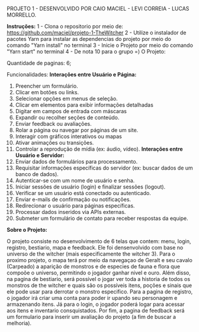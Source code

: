PROJETO 1 - DESENVOLVIDO POR CAIO MACIEL - LEVI CORREIA - LUCAS MORRELLO.

**Instruções:**
1 - Clona o repositorio por meio de: https://github.com/maciel/projeto-1-TheWitcher
2 - Utilize o instalador de pacotes Yarn para instalar as dependencias do projeto por meio do comando "Yarn install" no terminal
3 - Inicie o Projeto por meio do comando "Yarn start" no terminal
4 - De nota 10 para o grupo =)
O Projeto:

Quantidade de paginas: 6;

Funcionalidades:
**Interações entre Usuário e Página:**
1. Preencher um formulário.
2. Clicar em botões ou links.
3. Selecionar opções em menus de seleção.
7. Clicar em elementos para exibir informações detalhadas
8. Digitar em campos de entrada com máscaras
9. Expandir ou recolher seções de conteúdo.
11. Enviar feedback ou avaliações.
13. Rolar a página ou navegar por páginas de um site.
21. Interagir com gráficos interativos ou mapas
23. Ativar animações ou transições.
26. Controlar a reprodução de mídia (ex: áudio, vídeo).
**Interações entre Usuário e Servidor:**
1. Enviar dados de formulários para processamento.
2. Requisitar informações específicas do servidor (ex: buscar dados de um banco de dados).
4. Autenticar-se com um nome de usuário e senha.
6. Iniciar sessões de usuário (login) e finalizar sessões (logout).
14. Verificar se um usuário está conectado ou autenticado.
16. Enviar e-mails de confirmação ou notificações.
18. Redirecionar o usuário para páginas específicas.
21. Processar dados inseridos via APIs externas.
34. Submeter um formulário de contato para receber respostas da equipe.


**Sobre o Projeto:**

O projeto consiste no desenvolvimento de 6 telas que contem: menu, login, registro, bestiario, mapa e feedback.
Ele foi densenvolvido com base no universo de the witcher (mais especificamente the witcher 3). Para o proximo projeto, o mapa 
terá por meio da navegaçao de Geralt e seu cavalo (Carpeado) a aparição de monstros e de especies de fauna e flora que compoõe o universo, permitindo o jogador ganhar nivel e ouro.
Além disso, na pagina de bestiario, será possível o jogar ver toda a historia de todos os monstros de the witcher e quais são os possíveis itens, poções e sinais que ele pode usar para derrotar o monstro especifico.
Para a pagina de registro, o jogador irá criar uma conta para poder ir upando seu personagem e armazenando itens. Já para o login, o jogador poderá logar para acessar aos itens e inventario consquistados. Por fim, a pagina de feedback será um formulario para inserir um avaliação do projeto (a fim de buscar a melhoria).
